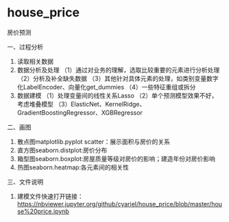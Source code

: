 # house_price
房价预测

一、过程分析

1. 读取相关数据
2. 数据分析及处理
（1）通过对业务的理解，选取比较重要的元素进行分析处理
（2）分析及补全缺失数据
（3）其他针对具体元素的处理，如类别变量数字化LabelEncoder、向量化get_dummies
（4）一些特征重组或拆分
3. 数据建模
（1）处理变量间的线性关系Lasso
（2）单个预测模型效果不好，考虑堆叠模型
（3）ElasticNet、KernelRidge、GradientBoostingRegressor、XGBRegressor

二、画图
1. 散点图matplotlib.pyplot scatter：展示面积与房价的关系
2. 直方图seaborn.distplot:房价分布
3. 箱型图seaborn.boxplot:房屋质量等级对房价的影响；建造年份对房价影响
4. 热图seaborn.heatmap:各元素间的相关性

三、文件说明

1. 建模文件快速打开链接：https://nbviewer.jupyter.org/github/cyariel/house_price/blob/master/house%20price.ipynb
